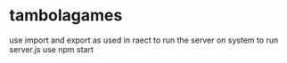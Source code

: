 # tambolagames

use import and export as used in raect to run the server on system
to run server.js use npm start 
